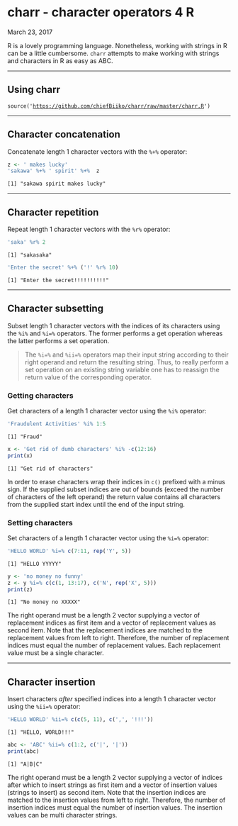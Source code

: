 charr - character operators 4 R
================
March 23, 2017

R is a lovely programming language. Nonetheless, working with strings in R can be a little cumbersome. <code>charr</code> attempts to make working with strings and characters in R as easy as ABC.

------------------------------------------------------------------------

Using charr
-----------

<code>source('<https://github.com/chiefBiiko/charr/raw/master/charr.R>')</code>

------------------------------------------------------------------------

Character concatenation
-----------------------

Concatenate length 1 character vectors with the <code>%+%</code> operator:

``` r
z <- ' makes lucky'
'sakawa' %+% ' spirit' %+%  z
```

    [1] "sakawa spirit makes lucky"

------------------------------------------------------------------------

Character repetition
--------------------

Repeat length 1 character vectors with the <code>%r%</code> operator:

``` r
'saka' %r% 2
```

    [1] "sakasaka"

``` r
'Enter the secret' %+% ('!' %r% 10)
```

    [1] "Enter the secret!!!!!!!!!!"

------------------------------------------------------------------------

Character subsetting
--------------------

Subset length 1 character vectors with the indices of its characters using the <code>%i%</code> and <code>%i=%</code> operators. The former performs a get operation whereas the latter performs a set operation.

> The <code>%i=%</code> and <code>%ii=%</code> operators map their input string according to their right operand and return the resulting string. Thus, to really perform a set operation on an existing string variable one has to reassign the return value of the corresponding operator.

### Getting characters

Get characters of a length 1 character vector using the <code>%i%</code> operator:

``` r
'Fraudulent Activities' %i% 1:5
```

    [1] "Fraud"

``` r
x <- 'Get rid of dumb characters' %i% -c(12:16)
print(x)
```

    [1] "Get rid of characters"

In order to erase characters wrap their indices in <code>c()</code> prefixed with a minus sign. If the supplied subset indices are out of bounds (exceed the number of characters of the left operand) the return value contains all characters from the supplied start index until the end of the input string.

### Setting characters

Set characters of a length 1 character vector using the <code>%i=%</code> operator:

``` r
'HELLO WORLD' %i=% c(7:11, rep('Y', 5))
```

    [1] "HELLO YYYYY"

``` r
y <- 'no money no funny'
z <- y %i=% c(c(1, 13:17), c('N', rep('X', 5)))
print(z)
```

    [1] "No money no XXXXX"

The right operand must be a length 2 vector supplying a vector of replacement indices as first item and a vector of replacement values as second item. Note that the replacement indices are matched to the replacement values from left to right. Therefore, the number of replacement indices must equal the number of replacement values. Each replacement value must be a single character.

------------------------------------------------------------------------

Character insertion
-------------------

Insert characters *after* specified indices into a length 1 character vector using the <code>%ii=%</code> operator:

``` r
'HELLO WORLD' %ii=% c(c(5, 11), c(',', '!!!'))
```

    [1] "HELLO, WORLD!!!"

``` r
abc <- 'ABC' %ii=% c(1:2, c('|', '|'))
print(abc) 
```

    [1] "A|B|C"

The right operand must be a length 2 vector supplying a vector of indices after which to insert strings as first item and a vector of insertion values (strings to insert) as second item. Note that the insertion indices are matched to the insertion values from left to right. Therefore, the number of insertion indices must equal the number of insertion values. The insertion values can be multi character strings.
